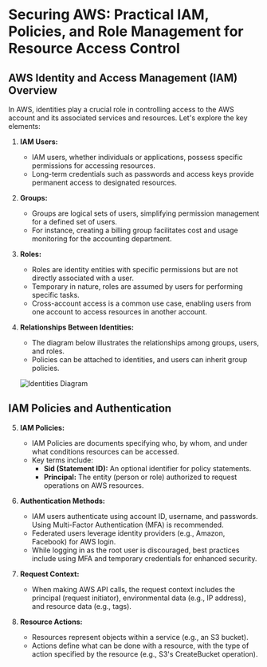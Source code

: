 # Securing AWS: Practical IAM, Policies, and Role Management for Resource Access Control

## AWS Identity and Access Management (IAM) Overview

In AWS, identities play a crucial role in controlling access to the AWS account and its associated services and resources. Let's explore the key elements:

1. **IAM Users:**
   - IAM users, whether individuals or applications, possess specific permissions for accessing resources.
   - Long-term credentials such as passwords and access keys provide permanent access to designated resources.
   
2. **Groups:**
   - Groups are logical sets of users, simplifying permission management for a defined set of users.
   - For instance, creating a billing group facilitates cost and usage monitoring for the accounting department.

3. **Roles:**
   - Roles are identity entities with specific permissions but are not directly associated with a user.
   - Temporary in nature, roles are assumed by users for performing specific tasks.
   - Cross-account access is a common use case, enabling users from one account to access resources in another account.

4. **Relationships Between Identities:**
   - The diagram below illustrates the relationships among groups, users, and roles.
   - Policies can be attached to identities, and users can inherit group policies.
   
   ![Identities Diagram](https://github.com/DimitryZH/securing-AWS/assets/146372946/7e1c69d2-5793-43cd-8ecc-8e8761e84138) <!-- Replace this URL with the actual diagram URL -->

## IAM Policies and Authentication

5. **IAM Policies:**
   - IAM Policies are documents specifying who, by whom, and under what conditions resources can be accessed.
   - Key terms include:
      - **Sid (Statement ID):** An optional identifier for policy statements.
      - **Principal:** The entity (person or role) authorized to request operations on AWS resources.

6. **Authentication Methods:**
   - IAM users authenticate using account ID, username, and passwords. Using Multi-Factor Authentication (MFA) is recommended.
   - Federated users leverage identity providers (e.g., Amazon, Facebook) for AWS login.
   - While logging in as the root user is discouraged, best practices include using MFA and temporary credentials for enhanced security.

7. **Request Context:**
   - When making AWS API calls, the request context includes the principal (request initiator), environmental data (e.g., IP address), and resource data (e.g., tags).

8. **Resource Actions:**
   - Resources represent objects within a service (e.g., an S3 bucket).
   - Actions define what can be done with a resource, with the type of action specified by the resource (e.g., S3's CreateBucket operation).
